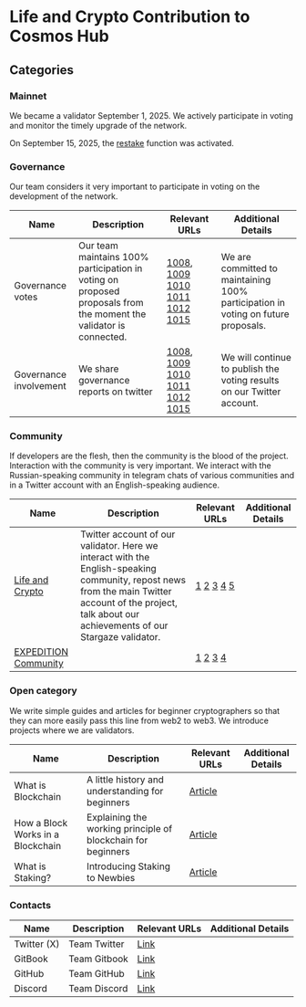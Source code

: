 # Life and Crypto Contribution to Cosmos Hub

## Categories

### Mainnet

We became a validator September 1, 2025. We actively participate in voting and monitor the timely upgrade of the network.

On September 15, 2025, the [restake](https://restake.app/cosmoshub/cosmosvaloper1nkkdef4flw8s3jxnmdyqnr7rwgfpw2kv9lx0ug/stake) function was activated.
                                                                                                                
### Governance

Our team considers it very important to participate in voting on the development of the network.

| Name                   | Description                                                                             | Relevant URLs | Additional Details |
| ---------------------- | --------------------------------------------------------------------------------------- | ------------- | ------------------ |
| Governance votes       | Our team maintains 100% participation in voting on proposed proposals from the moment the validator is connected. |[1008](https://validator.keplr.app/vote/cosmos-hub/1008), [1009](https://validator.keplr.app/vote/cosmos-hub/1009) [1010](https://validator.keplr.app/vote/cosmos-hub/1010) [1011](https://validator.keplr.app/vote/cosmos-hub/1011) [1012](https://validator.keplr.app/vote/cosmos-hub/1012) [1015](https://validator.keplr.app/vote/cosmos-hub/1015)| We are committed to maintaining 100% participation in voting on future proposals. |
| Governance involvement | We share governance reports on twitter |[1008](https://x.com/lifeandcrypto_/status/1963732768963313738), [1009](https://x.com/lifeandcrypto_/status/1965294256912019575) [1010](https://x.com/lifeandcrypto_/status/1968621763312468061) [1011](https://x.com/lifeandcrypto_/status/1970237588540952804) [1012](https://x.com/lifeandcrypto_/status/1975797666534900051) [1015](https://x.com/lifeandcrypto_/status/1980523934631227679)|  We will continue to publish the voting results on our Twitter account. |

### Community

If developers are the flesh, then the community is the blood of the project. Interaction with the community is very important. We interact with the Russian-speaking community in telegram chats of various communities and in a Twitter account with an English-speaking audience.

| Name        | Description | Relevant URLs | Additional Details |
| ----------- | ----------- | ------------- | ------------------ |
| [Life and Crypto](https://x.com/lifeandcrypto_) | Twitter account of our validator. Here we interact with the English-speaking community, repost news from the main Twitter account of the project, talk about our achievements of our Stargaze validator. |[1](https://x.com/lifeandcrypto_/status/1969470735547498727) [2](https://x.com/lifeandcrypto_/status/1970541481631850665) [3](https://x.com/lifeandcrypto_/status/1972958640362652003) [4](https://x.com/lifeandcrypto_/status/1976715831506538827) [5](https://x.com/expedition_pics/status/1982152785303855290)||
| [EXPEDITION Community](https://t.me/expedition_pics) ||[1](https://t.me/expedition_info/147) [2](https://t.me/expedition_info/151) [3](https://t.me/expedition_info/153) [4](https://t.me/expedition_info/161) |

### Open category

We write simple guides and articles for beginner cryptographers so that they can more easily pass this line from web2 to web3.
We introduce projects where we are validators.

| Name | Description | Relevant URLs | Additional Details |
| ---- | ----------- | ------------- | ------------------ |
| What is Blockchain| A little history and understanding for beginners | [Article](https://life-and-crypto.gitbook.io/life-and-crypto/life-and-crypto-en/guides-for-beginners/what-is-blockchain)| |
| How a Block Works in a Blockchain| Explaining the working principle of blockchain for beginners | [Article](https://life-and-crypto.gitbook.io/life-and-crypto/life-and-crypto-en/guides-for-beginners/how-a-block-works-in-a-blockchain) | |
| What is Staking? | Introducing Staking to Newbies | [Article](https://life-and-crypto.gitbook.io/life-and-crypto/life-and-crypto-en/guides-for-beginners/what-is-staking)| |


### Contacts

| Name | Description | Relevant URLs | Additional Details |
| ---- | ----------- | ------------- | ------------------ |
| Twitter (X)| Team Twitter | [Link](https://x.com/lifeandcrypto_) ||
| GitBook| Team Gitbook | [Link](https://life-and-crypto.gitbook.io/life-and-crypto/life-and-crypto-en) ||
| GitHub | Team GitHub | [Link](https://github.com/Life-and-Crypto) ||
| Discord | Team Discord | [Link](https://discord.gg/48bcV7S8) ||

